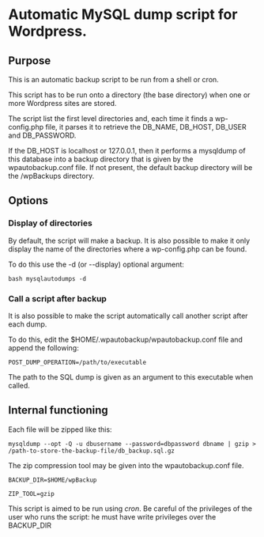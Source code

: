 # Automatic MySQL dump script for Wordpress.

## Purpose

This is an automatic backup script to be run from a shell or cron.

This script has to be run onto a directory (the base directory) when one or more Wordpress sites are stored.

The script list the first level directories and, each time it finds a wp-config.php file, 
it parses it to retrieve the DB_NAME, DB_HOST, DB_USER and DB_PASSWORD.

If the DB_HOST is localhost or 127.0.0.1, then it performs a mysqldump of this database
into a backup directory that is given by the wpautobackup.conf file. If
not present, the default backup directory will be the <WWW>/wpBackups directory.

## Options

### Display of directories
By default, the script will make a backup. It is also possible to make it only
display the name of the directories where a wp-config.php can be found.

To do this use the -d (or --display) optional argument:

    bash mysqlautodumps -d

### Call a script after backup
	
It is also possible to make the script automatically call another script after each dump.
	
To do this, edit the $HOME/.wpautobackup/wpautobackup.conf file and append the following:
	
    POST_DUMP_OPERATION=/path/to/executable

The path to the SQL dump is given as an argument to this executable when called.

    

## Internal functioning

Each file will be zipped like this:

    mysqldump --opt -Q -u dbusername --password=dbpassword dbname | gzip > /path-to-store-the-backup-file/db_backup.sql.gz

The zip compression tool may be given into the wpautobackup.conf file.

<pre><code>BACKUP_DIR=$HOME/wpBackup

ZIP_TOOL=gzip</code></pre>

This script is aimed to be run using _cron_. Be careful of the privileges of the user
who runs the script: he must have write privileges over the BACKUP_DIR

